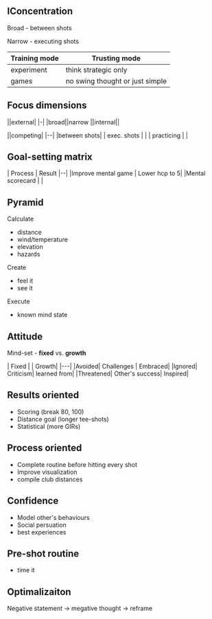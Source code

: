 IConcentration
--

Broad - between shots

Narrow - executing shots


| Training mode| Trusting mode|
| --- | ---|
| experiment | think strategic only
| games | no swing thought or just simple

Focus dimensions
--
||external|
|-|
|broad||narrow
||internal||


||competing|
|--|
|between shots| | exec. shots |
| | practicing | |

Goal-setting matrix
--
| Process | Result
|--|
|Improve mental game | Lower hcp to 5|
|Mental scorecard |   |

Pyramid
--
Calculate
  * distance
  * wind/temperature
  * elevation
  * hazards

Create
  * feel it
  * see it

Execute
  * known mind state

Attitude
--
Mind-set - **fixed** vs. **growth**

| Fixed | | Growth|
|---|
|Avoided| Challenges | Embraced|
|Ignored| Criticism| learned from|
|Threatened| Other's success| Inspired|

Results oriented
--
  * Scoring (break 80, 100)
  * Distance goal (longer tee-shots)
  * Statistical (more GIRs)

Process oriented
--
  * Complete routine before hitting every shot
  * Improve visualization
  * compile club distances

Confidence
--
  * Model other's behaviours
  * Social persuation
  * best experiences

Pre-shot routine
--
  * time it

Optimalizaiton
--
Negative statement -> megative thought -> reframe
